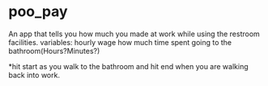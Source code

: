 # poo_pay
An app that tells you how much you made at work while using the restroom facilities.
variables:
hourly wage
how much time spent going to the bathroom(Hours?Minutes?)

*hit start as you walk to the bathroom and hit end when you are walking back into work.